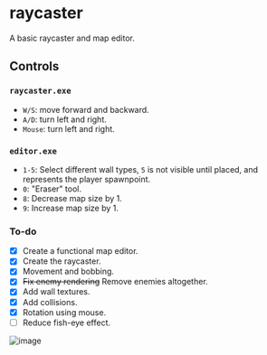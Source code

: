 # raycaster

A basic raycaster and map editor.

## Controls
### `raycaster.exe`
- `W/S`: move forward and backward.
- `A/D`: turn left and right.
- `Mouse`: turn left and right.
### `editor.exe`
- `1-5`: Select different wall types, `5` is not visible until placed, and represents the player spawnpoint.
- `0`: "Eraser" tool.
- `8`: Decrease map size by 1.
- `9`: Increase map size by 1.

### To-do
- [x] Create a functional map editor.
- [x] Create the raycaster.
- [x] Movement and bobbing.
- [x] ~~Fix enemy rendering~~ Remove enemies altogether.
- [x] Add wall textures.
- [x] Add collisions.
- [x] Rotation using mouse.
- [ ] Reduce fish-eye effect.

![image](https://github.com/user-attachments/assets/6c0c888c-e607-42b2-804a-0504a4cea908)
